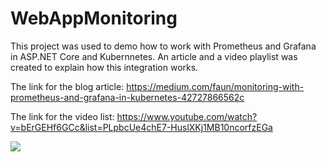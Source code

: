 # WebAppMonitoring

This project was used to demo how to work with Prometheus and Grafana in ASP.NET Core and Kubernnetes. An article and a video playlist was created to explain how this integration works.

The link for the blog article:
<a href="https://medium.com/faun/monitoring-with-prometheus-and-grafana-in-kubernetes-42727866562c">
  https://medium.com/faun/monitoring-with-prometheus-and-grafana-in-kubernetes-42727866562c
</a>

The link for the video list:
<a href="https://www.youtube.com/watch?v=bErGEHf6GCc&list=PLpbcUe4chE7-HuslXKj1MB10ncorfzEGa">
  https://www.youtube.com/watch?v=bErGEHf6GCc&list=PLpbcUe4chE7-HuslXKj1MB10ncorfzEGa
</a>


<a href="https://www.youtube.com/watch?v=bErGEHf6GCc&list=PLpbcUe4chE7-HuslXKj1MB10ncorfzEGa">
  <img src="https://raw.githubusercontent.com/HoussemDellai/WebAppMonitoring/master/prom-grafana.png"/>  
</a>
